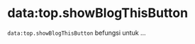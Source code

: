 data:top.showBlogThisButton
===========================

`data:top.showBlogThisButton` befungsi untuk &hellip;